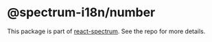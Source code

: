 # @spectrum-i18n/number

This package is part of [react-spectrum](https://github.com/adobe/react-spectrum). See the repo for more details.

